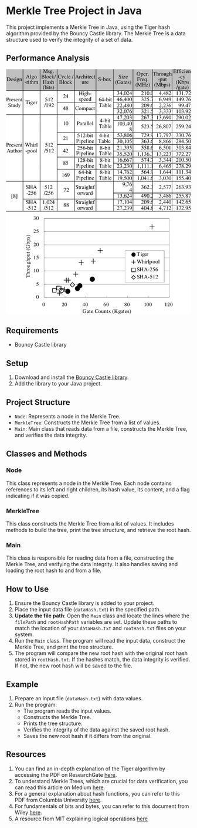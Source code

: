 # Merkle Tree Project in Java
This project implements a Merkle Tree in Java, using the Tiger hash algorithm provided by the Bouncy Castle library. The Merkle Tree is a data structure used to verify the integrity of a set of data.

## Performance Analysis
![ASIC Performance Comparison for Tiger](ASIC-performance-comparison-for-Tiger.png)

## Requirements

- Bouncy Castle library
## Setup
1. Download and install the [Bouncy Castle library](https://www.bouncycastle.org/download/bouncy-castle-java/#latest).
2. Add the library to your Java project.

## Project Structure
- `Node`: Represents a node in the Merkle Tree.
- `MerkleTree`: Constructs the Merkle Tree from a list of values.
- `Main`: Main class that reads data from a file, constructs the Merkle Tree, and verifies the data integrity.

## Classes and Methods

### Node
This class represents a node in the Merkle Tree. Each node contains references to its left and right children, its hash value, its content, and a flag indicating if it was copied.

### MerkleTree
This class constructs the Merkle Tree from a list of values. It includes methods to build the tree, print the tree structure, and retrieve the root hash.

### Main
This class is responsible for reading data from a file, constructing the Merkle Tree, and verifying the data integrity. It also handles saving and loading the root hash to and from a file.

## How to Use
1. Ensure the Bouncy Castle library is added to your project.
2. Place the input data file (`dataHash.txt`) in the specified path.
3. **Update the file path**: Open the `Main` class and locate the lines where the `filePath` and `rootHashPath` variables are set. Update these paths to match the location of your `dataHash.txt` and `rootHash.txt` files on your system.
4. Run the `Main` class. The program will read the input data, construct the Merkle Tree, and print the tree structure.
5. The program will compare the new root hash with the original root hash stored in `rootHash.txt`. If the hashes match, the data integrity is verified. If not, the new root hash will be saved to the file.


## Example
1. Prepare an input file (`dataHash.txt`) with data values.
2. Run the program:
   - The program reads the input values.
   - Constructs the Merkle Tree.
   - Prints the tree structure.
   - Verifies the integrity of the data against the saved root hash.
   - Saves the new root hash if it differs from the original.


## Resources
1. You can find an in-depth explanation of the Tiger algorithm by accessing the PDF on ResearchGate [here](https://www.researchgate.net/publication/221327094_Cryptanalysis_of_the_Tiger_Hash_Function).
2. To understand Merkle Trees, which are crucial for data verification, you can read this article on Medium [here](https://medium.com/@rajeevprasanna/understanding-merkle-trees-the-backbone-of-data-verification-13b39af26fff).
3. For a general explanation about hash functions, you can refer to this PDF from Columbia University [here](https://www.cs.columbia.edu/~suman/security_1/crypto_summary.pdf).
4. For fundamentals of bits and bytes, you can refer to this document from Wiley [here](https://catalogimages.wiley.com/images/db/pdf/0471210293.content.pdf).
5. A resource from MIT explaining logical operations [here](http://web.mit.edu/16.070/www/year2001/Boolean.pdf)
